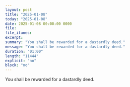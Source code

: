 ```yaml
---
layout: post
title: "2025-01-08"
today: "2025-01-08"
date: 2025-01-08 00:00:00 0000
file:
file_itunes:
excerpt:
summary: "You shall be rewarded for a dastardly deed."
message: "You shall be rewarded for a dastardly deed."
duration: "01:00"
length: "11444"
explicit: "no"
block: "no"
---
```

You shall be rewarded for a dastardly deed.

